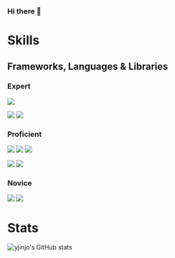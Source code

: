 ### Hi there 👋

<!--
**yjinjo/yjinjo** is a ✨ _special_ ✨ repository because its `README.md` (this file) appears on your GitHub profile.

Here are some ideas to get you started:

- 🔭 I’m currently working on ...
- 🌱 I’m currently learning ...
- 👯 I’m looking to collaborate on ...
- 🤔 I’m looking for help with ...
- 💬 Ask me about ...
- 📫 How to reach me: ...
- 😄 Pronouns: ...
- ⚡ Fun fact: ...
-->

# Skills
## Frameworks, Languages & Libraries
### Expert
<a href="https://www.djangoproject.com/" target="_blank"><img src="https://img.shields.io/badge/Django-092E20?style=flat-square&logo=Django&logoColor=white"/></a> 

<a href="https://www.python.org/" target="_blank"><img src="https://img.shields.io/badge/Python-3776AB?style=flat-square&logo=Python&logoColor=white"/></a> 
<a href="https://pandas.pydata.org/" target="_blank"><img src="https://img.shields.io/badge/pandas-150458?style=flat-square&logo=pandas&logoColor=white"/></a> 
  

### Proficient
<a href="https://flask.palletsprojects.com/" target="_blank"><img src="https://img.shields.io/badge/Flask-000000?style=flat-square&logo=Flask&logoColor=white"/></a> 
<a href="https://fastapi.tiangolo.com/" target="_blank"><img src="https://img.shields.io/badge/FastAPI-009688?style=flat-square&logo=Django&logoColor=white"/></a> 
<a href="https://spring.io/projects/spring-framework" target="_blank"><img src="https://img.shields.io/badge/Spring-6DB33F?style=flat-square&logo=Spring&logoColor=white"/></a>

<a href="https://www.java.com/" target="_blank"><img src="https://img.shields.io/badge/Java-007396?style=flat-square&logo=Java&logoColor=white"/></a>
<a href="https://www.javascript.com/" target="_blank"><img src="https://img.shields.io/badge/JavaScript-F7DF1E?style=flat-square&logo=JavaScript&logoColor=black"/></a>
  
  
### Novice
<a href="https://expressjs.com/" target="_blank"><img src="https://img.shields.io/badge/Express-000000?style=flat-square&logo=Express&logoColor=white"/></a> 
<a href="https://nestjs.com/" target="_blank"><img src="https://img.shields.io/badge/NestJS-E0234E?style=flat-square&logo=NestJS&logoColor=white"/></a>
  
# Stats  
![yjinjo's GitHub stats](https://github-readme-stats.vercel.app/api?username=yjinjo&show_icons=true&theme=radical)
